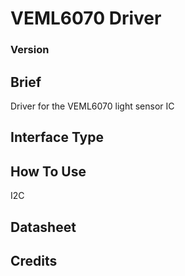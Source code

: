 # VEML6070 Driver


### Version


## Brief

Driver for the VEML6070 light sensor IC

## Interface Type


## How To Use

I2C

## Datasheet


## Credits